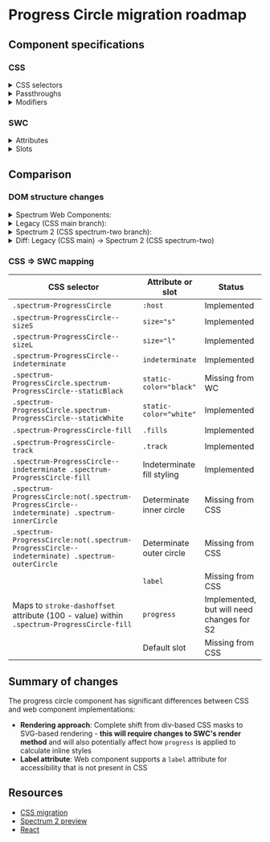 # Progress Circle migration roadmap

## Component specifications

### CSS

<details>
<summary>CSS selectors</summary>

- `.spectrum-ProgressCircle`
- `.spectrum-ProgressCircle--indeterminate .spectrum-ProgressCircle-fill`
- `.spectrum-ProgressCircle--sizeL`
- `.spectrum-ProgressCircle--sizeS`
- `.spectrum-ProgressCircle-fill`
- `.spectrum-ProgressCircle-track`
- `.spectrum-ProgressCircle.spectrum-ProgressCircle--staticBlack`
- `.spectrum-ProgressCircle.spectrum-ProgressCircle--staticWhite`
- `.spectrum-ProgressCircle:not(.spectrum-ProgressCircle--indeterminate) .spectrum-innerCircle`
- `.spectrum-ProgressCircle:not(.spectrum-ProgressCircle--indeterminate) .spectrum-outerCircle`

</details>

<details>
<summary>Passthroughs</summary>

None found for this component.

</details>

<details>
<summary>Modifiers</summary>

- `--mod-progress-circle-fill-border-color`
- `--mod-progress-circle-position`
- `--mod-progress-circle-size`
- `--mod-progress-circle-thickness`
- `--mod-progress-circle-track-border-color`

</details>

### SWC

<details>
<summary>Attributes</summary>

- `size` (s, m, l)
- `indeterminate` (boolean)
- `label` (string)
- `static-color` (white)
- `progress` (number)

</details>

<details>
<summary>Slots</summary>

- Default slot (for label content, sets the aria label)

</details>

## Comparison

### DOM structure changes

<details>
<summary>Spectrum Web Components:</summary>

```html
<sp-progress-circle role="progressbar" aria-valuenow="50">
    <slot></slot>
    <div class="track"></div>
    <div class="fills">
        <div class="fillMask1">
            <div class="fillSubMask1" style="transform: rotate(0deg);">
                <div class="fill"></div>
            </div>
        </div>
        <div class="fillMask2">
            <div class="fillSubMask2" style="transform: rotate(0deg);">
                <div class="fill"></div>
            </div>
        </div>
    </div>
</sp-progress-circle>
```

</details>

<details>
<summary>Legacy (CSS main branch):</summary>

```html
<div
    class="spectrum-ProgressCircle spectrum-ProgressCircle--medium"
    id="progress-circle-123"
    data-testid="test-id"
>
    <div class="spectrum-ProgressCircle-track"></div>
    <div class="spectrum-ProgressCircle-fills">
        <div class="spectrum-ProgressCircle-fillMask1">
            <div class="spectrum-ProgressCircle-fillSubMask1">
                <div class="spectrum-ProgressCircle-fill"></div>
            </div>
        </div>
        <div class="spectrum-ProgressCircle-fillMask2">
            <div class="spectrum-ProgressCircle-fillSubMask2">
                <div class="spectrum-ProgressCircle-fill"></div>
            </div>
        </div>
    </div>
</div>
```

</details>

<details>
<summary>Spectrum 2 (CSS spectrum-two branch):</summary>

```html
<div
    class="spectrum-ProgressCircle"
    id="progress-circle-123"
    data-testid="test-id"
>
    <svg fill="none" width="100%" height="100%" class="spectrum-outerCircle">
        <circle
            class="spectrum-innerCircle"
            cx="50%"
            cy="50%"
            r="calc(50% - 3px)"
            stroke-width="2"
        />
        <circle
            cx="50%"
            cy="50%"
            class="spectrum-ProgressCircle-track"
            r="calc(50% - 1.5px)"
        />
        <circle
            cx="50%"
            cy="50%"
            r="calc(50% - 1.5px)"
            class="spectrum-ProgressCircle-fill"
            pathLength="100"
            stroke-dasharray="100 200"
            stroke-dashoffset="50"
            stroke-linecap="round"
        />
    </svg>
</div>
```

</details>

<details>
<summary>Diff: Legacy (CSS main) → Spectrum 2 (CSS spectrum-two)</summary>

```diff
<div
    class="spectrum-ProgressCircle"
-   class="spectrum-ProgressCircle spectrum-ProgressCircle--medium"
    id="progress-circle-123"
    data-testid="test-id"
>
-   <div class="spectrum-ProgressCircle-track"></div>
-   <div class="spectrum-ProgressCircle-fills">
-       <div class="spectrum-ProgressCircle-fillMask1">
-           <div class="spectrum-ProgressCircle-fillSubMask1">
-               <div class="spectrum-ProgressCircle-fill"></div>
-           </div>
-       </div>
-       <div class="spectrum-ProgressCircle-fillMask2">
-           <div class="spectrum-ProgressCircle-fillSubMask2">
-               <div class="spectrum-ProgressCircle-fill"></div>
-           </div>
-       </div>
-   </div>
+   <svg fill="none" width="100%" height="100%" class="spectrum-outerCircle">
+       <circle class="spectrum-innerCircle" cx="50%" cy="50%" r="calc(50% - 3px)" stroke-width="2" />
+       <circle
+           cx="50%"
+           cy="50%"
+           class="spectrum-ProgressCircle-track"
+           r="calc(50% - 1.5px)"
+       />
+       <circle
+           cx="50%"
+           cy="50%"
+           r="calc(50% - 1.5px)"
+           class="spectrum-ProgressCircle-fill"
+           pathLength="100"
+           stroke-dasharray="100 200"
+           stroke-dashoffset="50"
+           stroke-linecap="round"
+       />
+   </svg>
</div>
```

</details>

### CSS => SWC mapping

| CSS selector                                                                                  | Attribute or slot          | Status                                    |
| --------------------------------------------------------------------------------------------- | -------------------------- | ----------------------------------------- |
| `.spectrum-ProgressCircle`                                                                    | `:host`                    | Implemented                               |
| `.spectrum-ProgressCircle--sizeS`                                                             | `size="s"`                 | Implemented                               |
| `.spectrum-ProgressCircle--sizeL`                                                             | `size="l"`                 | Implemented                               |
| `.spectrum-ProgressCircle--indeterminate`                                                     | `indeterminate`            | Implemented                               |
| `.spectrum-ProgressCircle.spectrum-ProgressCircle--staticBlack`                               | `static-color="black"`     | Missing from WC                           |
| `.spectrum-ProgressCircle.spectrum-ProgressCircle--staticWhite`                               | `static-color="white"`     | Implemented                               |
| `.spectrum-ProgressCircle-fill`                                                               | `.fills`                   | Implemented                               |
| `.spectrum-ProgressCircle-track`                                                              | `.track`                   | Implemented                               |
| `.spectrum-ProgressCircle--indeterminate .spectrum-ProgressCircle-fill`                       | Indeterminate fill styling | Implemented                               |
| `.spectrum-ProgressCircle:not(.spectrum-ProgressCircle--indeterminate) .spectrum-innerCircle` | Determinate inner circle   | Missing from CSS                          |
| `.spectrum-ProgressCircle:not(.spectrum-ProgressCircle--indeterminate) .spectrum-outerCircle` | Determinate outer circle   | Missing from CSS                          |
|                                                                                               | `label`                    | Missing from CSS                          |
| Maps to `stroke-dashoffset` attribute (100 - value) within `.spectrum-ProgressCircle-fill`    | `progress`                 | Implemented, but will need changes for S2 |
|                                                                                               | Default slot               | Missing from CSS                          |

## Summary of changes

The progress circle component has significant differences between CSS and web component implementations:

- **Rendering approach**: Complete shift from div-based CSS masks to SVG-based rendering - **this will require changes to SWC's render method** and will also potentially affect how `progress` is applied to calculate inline styles
- **Label attribute**: Web component supports a `label` attribute for accessibility that is not present in CSS

## Resources

- [CSS migration](https://github.com/adobe/spectrum-css/commit/0c52c4820a3c5fb0881f23c6144fb0d0bd9a35cf)
- [Spectrum 2 preview](https://spectrumcss.z13.web.core.windows.net/pr-2352/index.html?path=/docs/components-progress-circle--docs)
- [React](https://react-spectrum.adobe.com/s2/index.html?path=/docs/progresscircle--docs)
